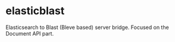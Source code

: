 # elasticblast
Elasticsearch to Blast (Bleve based) server bridge. Focused on the Document API part.

